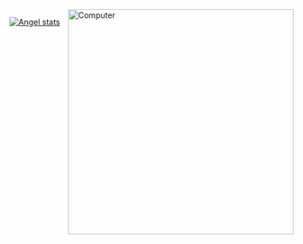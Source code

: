 <img src="https://raw.githubusercontent.com/MicaelliMedeiros/micaellimedeiros/master/image/computer-illustration.png" min-width="400px" max-width="400px" width="400px" align="right" alt="Computer">

[![Angel stats](https://github-readme-stats.vercel.app/api?username=offangel&layout=compact&theme=tokyonight&hide_title=true&show_icons=true&count_private=true)](https://github.com/offangel/)
